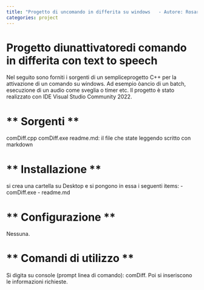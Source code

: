 ```yaml
---
title: "Progetto di uncomando in differita su windows   - Autore: Rosario Turco (C) 2025"
categories: project 
---
```


# **Progetto diunattivatoredi comando in differita con text to speech**

Nel seguito sono forniti i sorgenti di un
sempliceprogetto C++ per la attivazione di un comando su windows. Ad esempio òancio di un batch, esecuzione di un audio come sveglia o timer etc.
Il progetto è stato realizzato con IDE Visual Studio Community 2022.

# ** Sorgenti **

comDiff.cpp
comDiff.exe
readme.md: il file che state leggendo scritto con markdown

# ** Installazione **

si crea una cartella su Desktop e si pongono in essa  i seguenti items:
    - comDiff.exe
    - readme.md

# ** Configurazione **

Nessuna.

# ** Comandi di utilizzo **
Si digita su console (prompt linea di comando): comDiff.
Poi si inseriscono le informazioni richieste.



